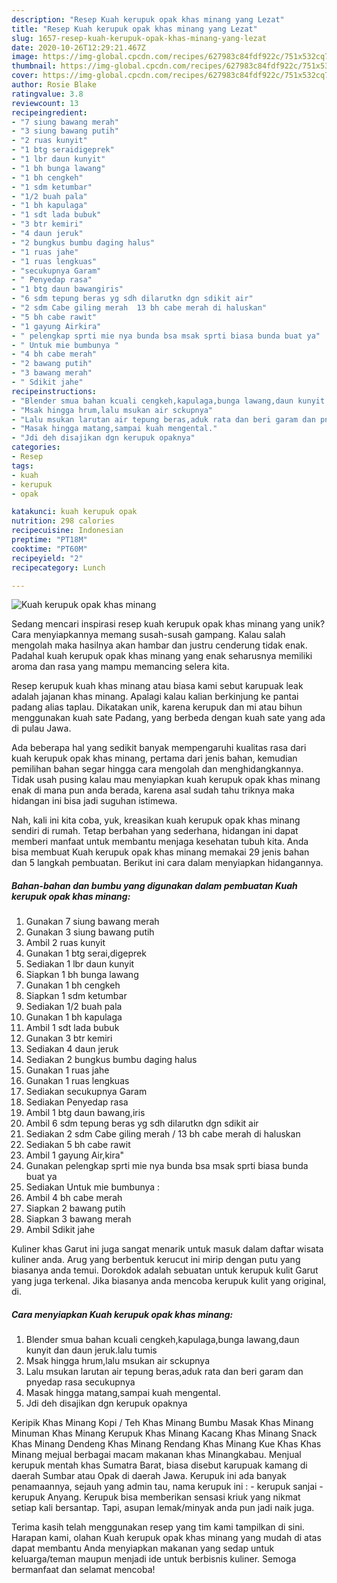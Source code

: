 ```yaml
---
description: "Resep Kuah kerupuk opak khas minang yang Lezat"
title: "Resep Kuah kerupuk opak khas minang yang Lezat"
slug: 1657-resep-kuah-kerupuk-opak-khas-minang-yang-lezat
date: 2020-10-26T12:29:21.467Z
image: https://img-global.cpcdn.com/recipes/627983c84fdf922c/751x532cq70/kuah-kerupuk-opak-khas-minang-foto-resep-utama.jpg
thumbnail: https://img-global.cpcdn.com/recipes/627983c84fdf922c/751x532cq70/kuah-kerupuk-opak-khas-minang-foto-resep-utama.jpg
cover: https://img-global.cpcdn.com/recipes/627983c84fdf922c/751x532cq70/kuah-kerupuk-opak-khas-minang-foto-resep-utama.jpg
author: Rosie Blake
ratingvalue: 3.8
reviewcount: 13
recipeingredient:
- "7 siung bawang merah"
- "3 siung bawang putih"
- "2 ruas kunyit"
- "1 btg seraidigeprek"
- "1 lbr daun kunyit"
- "1 bh bunga lawang"
- "1 bh cengkeh"
- "1 sdm ketumbar"
- "1/2 buah pala"
- "1 bh kapulaga"
- "1 sdt lada bubuk"
- "3 btr kemiri"
- "4 daun jeruk"
- "2 bungkus bumbu daging halus"
- "1 ruas jahe"
- "1 ruas lengkuas"
- "secukupnya Garam"
- " Penyedap rasa"
- "1 btg daun bawangiris"
- "6 sdm tepung beras yg sdh dilarutkn dgn sdikit air"
- "2 sdm Cabe giling merah  13 bh cabe merah di haluskan"
- "5 bh cabe rawit"
- "1 gayung Airkira"
- " pelengkap sprti mie nya bunda bsa msak sprti biasa bunda buat ya"
- " Untuk mie bumbunya "
- "4 bh cabe merah"
- "2 bawang putih"
- "3 bawang merah"
- " Sdikit jahe"
recipeinstructions:
- "Blender smua bahan kcuali cengkeh,kapulaga,bunga lawang,daun kunyit dan daun jeruk.lalu tumis"
- "Msak hingga hrum,lalu msukan air sckupnya"
- "Lalu msukan larutan air tepung beras,aduk rata dan beri garam dan pnyedap rasa secukupnya"
- "Masak hingga matang,sampai kuah mengental."
- "Jdi deh disajikan dgn kerupuk opaknya"
categories:
- Resep
tags:
- kuah
- kerupuk
- opak

katakunci: kuah kerupuk opak 
nutrition: 298 calories
recipecuisine: Indonesian
preptime: "PT18M"
cooktime: "PT60M"
recipeyield: "2"
recipecategory: Lunch

---
```



![Kuah kerupuk opak khas minang](https://img-global.cpcdn.com/recipes/627983c84fdf922c/751x532cq70/kuah-kerupuk-opak-khas-minang-foto-resep-utama.jpg)

Sedang mencari inspirasi resep kuah kerupuk opak khas minang yang unik? Cara menyiapkannya memang susah-susah gampang. Kalau salah mengolah maka hasilnya akan hambar dan justru cenderung tidak enak. Padahal kuah kerupuk opak khas minang yang enak seharusnya memiliki aroma dan rasa yang mampu memancing selera kita.

Resep kerupuk kuah khas minang atau biasa kami sebut karupuak leak adalah jajanan khas minang. Apalagi kalau kalian berkinjung ke pantai padang alias taplau. Dikatakan unik, karena kerupuk dan mi atau bihun menggunakan kuah sate Padang, yang berbeda dengan kuah sate yang ada di pulau Jawa.

Ada beberapa hal yang sedikit banyak mempengaruhi kualitas rasa dari kuah kerupuk opak khas minang, pertama dari jenis bahan, kemudian pemilihan bahan segar hingga cara mengolah dan menghidangkannya. Tidak usah pusing kalau mau menyiapkan kuah kerupuk opak khas minang enak di mana pun anda berada, karena asal sudah tahu triknya maka hidangan ini bisa jadi suguhan istimewa.


Nah, kali ini kita coba, yuk, kreasikan kuah kerupuk opak khas minang sendiri di rumah. Tetap berbahan yang sederhana, hidangan ini dapat memberi manfaat untuk membantu menjaga kesehatan tubuh kita. Anda bisa membuat Kuah kerupuk opak khas minang memakai 29 jenis bahan dan 5 langkah pembuatan. Berikut ini cara dalam menyiapkan hidangannya.

<!--inarticleads1-->

##### Bahan-bahan dan bumbu yang digunakan dalam pembuatan Kuah kerupuk opak khas minang:

1. Gunakan 7 siung bawang merah
1. Gunakan 3 siung bawang putih
1. Ambil 2 ruas kunyit
1. Gunakan 1 btg serai,digeprek
1. Sediakan 1 lbr daun kunyit
1. Siapkan 1 bh bunga lawang
1. Gunakan 1 bh cengkeh
1. Siapkan 1 sdm ketumbar
1. Sediakan 1/2 buah pala
1. Gunakan 1 bh kapulaga
1. Ambil 1 sdt lada bubuk
1. Gunakan 3 btr kemiri
1. Sediakan 4 daun jeruk
1. Sediakan 2 bungkus bumbu daging halus
1. Gunakan 1 ruas jahe
1. Gunakan 1 ruas lengkuas
1. Sediakan secukupnya Garam
1. Sediakan  Penyedap rasa
1. Ambil 1 btg daun bawang,iris
1. Ambil 6 sdm tepung beras yg sdh dilarutkn dgn sdikit air
1. Sediakan 2 sdm Cabe giling merah / 13 bh cabe merah di haluskan
1. Sediakan 5 bh cabe rawit
1. Ambil 1 gayung Air,kira&#34;
1. Gunakan  pelengkap sprti mie nya bunda bsa msak sprti biasa bunda buat ya
1. Sediakan  Untuk mie bumbunya :
1. Ambil 4 bh cabe merah
1. Siapkan 2 bawang putih
1. Siapkan 3 bawang merah
1. Ambil  Sdikit jahe


Kuliner khas Garut ini juga sangat menarik untuk masuk dalam daftar wisata kuliner anda. Arug yang berbentuk kerucut ini mirip dengan putu yang biasanya anda temui. Dorokdok adalah sebuatan untuk kerupuk kulit Garut yang juga terkenal. Jika biasanya anda mencoba kerupuk kulit yang original, di. 

<!--inarticleads2-->

##### Cara menyiapkan Kuah kerupuk opak khas minang:

1. Blender smua bahan kcuali cengkeh,kapulaga,bunga lawang,daun kunyit dan daun jeruk.lalu tumis
1. Msak hingga hrum,lalu msukan air sckupnya
1. Lalu msukan larutan air tepung beras,aduk rata dan beri garam dan pnyedap rasa secukupnya
1. Masak hingga matang,sampai kuah mengental.
1. Jdi deh disajikan dgn kerupuk opaknya


Keripik Khas Minang Kopi / Teh Khas Minang Bumbu Masak Khas Minang Minuman Khas Minang Kerupuk Khas Minang Kacang Khas Minang Snack Khas Minang Dendeng Khas Minang Rendang Khas Minang Kue Khas Khas Minang mejual berbagai macam makanan khas Minangkabau. Menjual kerupuk mentah khas Sumatra Barat, biasa disebut karupuak kamang di daerah Sumbar atau Opak di daerah Jawa. Kerupuk ini ada banyak penamaannya, sejauh yang admin tau, nama kerupuk ini : - kerupuk sanjai - kerupuk Anyang. Kerupuk bisa memberikan sensasi kriuk yang nikmat setiap kali bersantap. Tapi, asupan lemak/minyak anda pun jadi naik juga. 

Terima kasih telah menggunakan resep yang tim kami tampilkan di sini. Harapan kami, olahan Kuah kerupuk opak khas minang yang mudah di atas dapat membantu Anda menyiapkan makanan yang sedap untuk keluarga/teman maupun menjadi ide untuk berbisnis kuliner. Semoga bermanfaat dan selamat mencoba!
